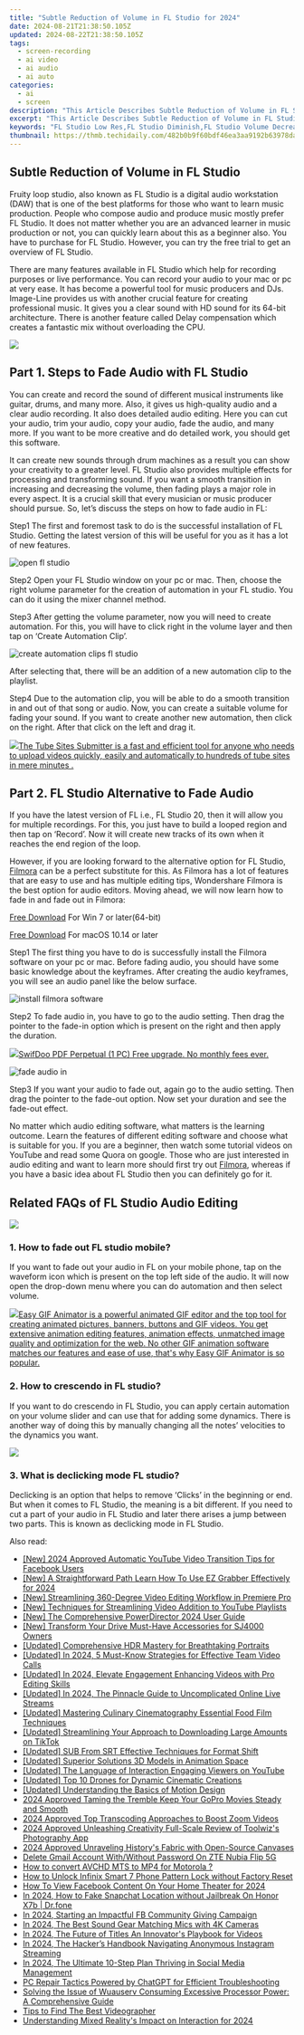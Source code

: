 ```yaml
---
title: "Subtle Reduction of Volume in FL Studio for 2024"
date: 2024-08-21T21:38:50.105Z
updated: 2024-08-22T21:38:50.105Z
tags: 
  - screen-recording
  - ai video
  - ai audio
  - ai auto
categories: 
  - ai
  - screen
description: "This Article Describes Subtle Reduction of Volume in FL Studio for 2024"
excerpt: "This Article Describes Subtle Reduction of Volume in FL Studio for 2024"
keywords: "FL Studio Low Res,FL Studio Diminish,FL Studio Volume Decrease,FL Studio Volume Shrink,Reduce Sound in FL,FL Volume Reduction,Smaller Audio FL"
thumbnail: https://thmb.techidaily.com/482b0b9f60bdf46ea3aa9192b63978daf29cfbcce588ef757833463a9f6ee469.png
---
```


## Subtle Reduction of Volume in FL Studio

Fruity loop studio, also known as FL Studio is a digital audio workstation (DAW) that is one of the best platforms for those who want to learn music production. People who compose audio and produce music mostly prefer FL Studio. It does not matter whether you are an advanced learner in music production or not, you can quickly learn about this as a beginner also. You have to purchase for FL Studio. However, you can try the free trial to get an overview of FL Studio.

There are many features available in FL Studio which help for recording purposes or live performance. You can record your audio to your mac or pc at very ease. It has become a powerful tool for music producers and DJs. Image-Line provides us with another crucial feature for creating professional music. It gives you a clear sound with HD sound for its 64-bit architecture. There is another feature called Delay compensation which creates a fantastic mix without overloading the CPU.

<!-- affiliate ads begin -->
<a href="https://secure.2checkout.com/order/checkout.php?PRODS=4940312&QTY=1&AFFILIATE=108875&CART=1"><img src="https://secure.avangate.com/images/merchant/333ac5d90817d69113471fbb6e531bee/sps-partnership-728x90eng.png" border="0"></a>
<!-- affiliate ads end -->
## Part 1\. Steps to Fade Audio with FL Studio

You can create and record the sound of different musical instruments like guitar, drums, and many more. Also, it gives us high-quality audio and a clear audio recording. It also does detailed audio editing. Here you can cut your audio, trim your audio, copy your audio, fade the audio, and many more. If you want to be more creative and do detailed work, you should get this software.

It can create new sounds through drum machines as a result you can show your creativity to a greater level. FL Studio also provides multiple effects for processing and transforming sound. If you want a smooth transition in increasing and decreasing the volume, then fading plays a major role in every aspect. It is a crucial skill that every musician or music producer should pursue. So, let’s discuss the steps on how to fade audio in FL:

Step1 The first and foremost task to do is the successful installation of FL Studio. Getting the latest version of this will be useful for you as it has a lot of new features.

![open fl studio](https://images.wondershare.com/filmora/article-images/2022/07/open-fl-studio.jpg)

Step2 Open your FL Studio window on your pc or mac. Then, choose the right volume parameter for the creation of automation in your FL studio. You can do it using the mixer channel method.

Step3 After getting the volume parameter, now you will need to create automation. For this, you will have to click right in the volume layer and then tap on ‘Create Automation Clip’.

![create automation clips fl studio](https://images.wondershare.com/filmora/article-images/2022/07/create-automation-clips-fl-studio.jpg)

After selecting that, there will be an addition of a new automation clip to the playlist.

Step4 Due to the automation clip, you will be able to do a smooth transition in and out of that song or audio. Now, you can create a suitable volume for fading your sound. If you want to create another new automation, then click on the right. After that click on the left and drag it.

<!-- affiliate ads begin -->
<a href="https://secure.2checkout.com/order/checkout.php?PRODS=4531356&QTY=1&AFFILIATE=108875&CART=1"><img src="https://secure.avangate.com/images/merchant/8fdd149fcaa7058caccc9c4ad5b0d89a/products/tss-box.JPG" border="0">The Tube Sites Submitter is a fast and efficient tool for anyone who needs to upload videos quickly, easily and automatically to hundreds of tube sites in mere minutes . </a>
<!-- affiliate ads end -->
## Part 2\. FL Studio Alternative to Fade Audio

If you have the latest version of FL i.e., FL Studio 20, then it will allow you for multiple recordings. For this, you just have to build a looped region and then tap on ‘Record’. Now it will create new tracks of its own when it reaches the end region of the loop.

However, if you are looking forward to the alternative option for FL Studio, [Filmora](https://tools.techidaily.com/wondershare/filmora/download/) can be a perfect substitute for this. As Filmora has a lot of features that are easy to use and has multiple editing tips, Wondershare Filmora is the best option for audio editors. Moving ahead, we will now learn how to fade in and fade out in Filmora:

[Free Download](https://tools.techidaily.com/wondershare/filmora/download/) For Win 7 or later(64-bit)

[Free Download](https://tools.techidaily.com/wondershare/filmora/download/) For macOS 10.14 or later

Step1 The first thing you have to do is successfully install the Filmora software on your pc or mac. Before fading audio, you should have some basic knowledge about the keyframes. After creating the audio keyframes, you will see an audio panel like the below surface.

![install filmora software](https://images.wondershare.com/filmora/guide/adjust-video-1.png)

Step2 To fade audio in, you have to go to the audio setting. Then drag the pointer to the fade-in option which is present on the right and then apply the duration.

<!-- affiliate ads begin -->
<a href="https://purchase.swifdoo.com/order/checkout.php?PRODS=40002162&QTY=1&AFFILIATE=108875&CART=1"><img src="https://secure.avangate.com/images/merchant/8b932759a5a04ddb34bf79e3f9072e4b/products/1_Product%20box%20white-1024x1024.png" border="0">SwifDoo PDF Perpetual (1 PC) Free upgrade. No monthly fees ever. 
</a>
<!-- affiliate ads end -->
![fade audio in](https://images.wondershare.com/filmora/guide/add-audio-fade-in-fade-out.jpg)

Step3 If you want your audio to fade out, again go to the audio setting. Then drag the pointer to the fade-out option. Now set your duration and see the fade-out effect.

No matter which audio editing software, what matters is the learning outcome. Learn the features of different editing software and choose what is suitable for you. If you are a beginner, then watch some tutorial videos on YouTube and read some Quora on google. Those who are just interested in audio editing and want to learn more should first try out [Filmora](https://tools.techidaily.com/wondershare/filmora/download/), whereas if you have a basic idea about FL Studio then you can definitely go for it.

## Related FAQs of FL Studio Audio Editing

<!-- affiliate ads begin -->
<a href="https://shop.copernic.com/order/checkout.php?PRODS=41033091&QTY=1&AFFILIATE=108875&CART=1"><img src="https://secure.2checkout.com/images/merchant/8d30aa96e72440759f74bd2306c1fa3d/Copernic-2023-Affiliate-728x90-Advanced.png" border="0"></a>
<!-- affiliate ads end -->
### 1\. How to fade out FL studio mobile?

If you want to fade out your audio in FL on your mobile phone, tap on the waveform icon which is present on the top left side of the audio. It will now open the drop-down menu where you can do automation and then select volume.

<!-- affiliate ads begin -->
<a href="https://secure.2checkout.com/order/checkout.php?PRODS=174416&QTY=1&AFFILIATE=108875&CART=1"><img src="https://www.easygifanimator.net/images/gif-animator.png" border="0">Easy GIF Animator is a powerful animated GIF editor and the top tool for creating animated pictures, banners, buttons and GIF videos. You get extensive animation editing features, animation effects, unmatched image quality and optimization for the web. No other GIF animation software matches our features and ease of use, that's why Easy GIF Animator is so popular.</a>
<!-- affiliate ads end -->
### 2\. How to crescendo in FL studio?

If you want to do crescendo in FL Studio, you can apply certain automation on your volume slider and can use that for adding some dynamics. There is another way of doing this by manually changing all the notes’ velocities to the dynamics you want.

<!-- affiliate ads begin -->
<a href="https://shop.systoolsgroup.com/affiliate.php?ACCOUNT=SYSTOOBY&AFFILIATE=108875&PATH=https%3A%2F%2Fwww.systoolsgroup.com%3FAFFILIATE%3D108875%26RESOURCE%3DSysTools%2BSQL%2BRecovery"><img src="https://www.systoolsgroup.com/box/sql-recovery.png" border="0"></a>
<!-- affiliate ads end -->
### 3\. What is declicking mode FL studio?

Declicking is an option that helps to remove ‘Clicks’ in the beginning or end. But when it comes to FL Studio, the meaning is a bit different. If you need to cut a part of your audio in FL Studio and later there arises a jump between two parts. This is known as declicking mode in FL Studio.


<ins class="adsbygoogle"
     style="display:block"
     data-ad-format="autorelaxed"
     data-ad-client="ca-pub-7571918770474297"
     data-ad-slot="1223367746"></ins>

<ins class="adsbygoogle"
     style="display:block"
     data-ad-format="autorelaxed"
     data-ad-client="ca-pub-7571918770474297"
     data-ad-slot="1223367746"></ins>



<ins class="adsbygoogle"
     style="display:block"
     data-ad-client="ca-pub-7571918770474297"
     data-ad-slot="8358498916"
     data-ad-format="auto"
     data-full-width-responsive="true"></ins>






<span class="atpl-alsoreadstyle">Also read:</span>
<div><ul>
<li><a href="https://facebook-video-content.techidaily.com/new-2024-approved-automatic-youtube-video-transition-tips-for-facebook-users/"><u>[New] 2024 Approved  Automatic YouTube Video Transition Tips for Facebook Users</u></a></li>
<li><a href="https://video-capture.techidaily.com/new-a-straightforward-path-learn-how-to-use-ez-grabber-effectively-for-2024/"><u>[New] A Straightforward Path  Learn How To Use EZ Grabber Effectively for 2024</u></a></li>
<li><a href="https://some-guidance.techidaily.com/new-streamlining-360-degree-video-editing-workflow-in-premiere-pro/"><u>[New] Streamlining 360-Degree Video Editing Workflow in Premiere Pro</u></a></li>
<li><a href="https://some-guidance.techidaily.com/new-techniques-for-streamlining-video-addition-to-youtube-playlists/"><u>[New] Techniques for Streamlining Video Addition to YouTube Playlists</u></a></li>
<li><a href="https://some-guidance.techidaily.com/new-the-comprehensive-powerdirector-2024-user-guide/"><u>[New] The Comprehensive PowerDirector 2024 User Guide</u></a></li>
<li><a href="https://some-guidance.techidaily.com/new-transform-your-drive-must-have-accessories-for-sj4000-owners/"><u>[New] Transform Your Drive  Must-Have Accessories for SJ4000 Owners</u></a></li>
<li><a href="https://extra-information.techidaily.com/updated-comprehensive-hdr-mastery-for-breathtaking-portraits/"><u>[Updated] Comprehensive HDR Mastery for Breathtaking Portraits</u></a></li>
<li><a href="https://on-screen-recording.techidaily.com/updated-in-2024-5-must-know-strategies-for-effective-team-video-calls/"><u>[Updated] In 2024, 5 Must-Know Strategies for Effective Team Video Calls</u></a></li>
<li><a href="https://facebook-video-footage.techidaily.com/updated-in-2024-elevate-engagement-enhancing-videos-with-pro-editing-skills/"><u>[Updated] In 2024, Elevate Engagement  Enhancing Videos with Pro Editing Skills</u></a></li>
<li><a href="https://fox-helps.techidaily.com/updated-in-2024-the-pinnacle-guide-to-uncomplicated-online-live-streams/"><u>[Updated] In 2024, The Pinnacle Guide to Uncomplicated Online Live Streams</u></a></li>
<li><a href="https://some-guidance.techidaily.com/updated-mastering-culinary-cinematography-essential-food-film-techniques/"><u>[Updated] Mastering Culinary Cinematography  Essential Food Film Techniques</u></a></li>
<li><a href="https://some-guidance.techidaily.com/updated-streamlining-your-approach-to-downloading-large-amounts-on-tiktok/"><u>[Updated] Streamlining Your Approach to Downloading Large Amounts on TikTok</u></a></li>
<li><a href="https://some-guidance.techidaily.com/updated-sub-from-srt-effective-techniques-for-format-shift/"><u>[Updated] SUB From SRT  Effective Techniques for Format Shift</u></a></li>
<li><a href="https://some-guidance.techidaily.com/updated-superior-solutions-3d-models-in-animation-space/"><u>[Updated] Superior Solutions  3D Models in Animation Space</u></a></li>
<li><a href="https://some-guidance.techidaily.com/updated-the-language-of-interaction-engaging-viewers-on-youtube/"><u>[Updated] The Language of Interaction  Engaging Viewers on YouTube</u></a></li>
<li><a href="https://some-guidance.techidaily.com/updated-top-10-drones-for-dynamic-cinematic-creations/"><u>[Updated] Top 10 Drones for Dynamic Cinematic Creations</u></a></li>
<li><a href="https://some-approaches.techidaily.com/updated-understanding-the-basics-of-motion-design/"><u>[Updated] Understanding the Basics of Motion Design</u></a></li>
<li><a href="https://some-guidance.techidaily.com/2024-approved-taming-the-tremble-keep-your-gopro-movies-steady-and-smooth/"><u>2024 Approved  Taming the Tremble  Keep Your GoPro Movies Steady and Smooth</u></a></li>
<li><a href="https://some-guidance.techidaily.com/2024-approved-top-transcoding-approaches-to-boost-zoom-videos/"><u>2024 Approved  Top Transcoding Approaches to Boost Zoom Videos</u></a></li>
<li><a href="https://some-guidance.techidaily.com/2024-approved-unleashing-creativity-full-scale-review-of-toolwizs-photography-app/"><u>2024 Approved  Unleashing Creativity  Full-Scale Review of Toolwiz's Photography App</u></a></li>
<li><a href="https://some-guidance.techidaily.com/2024-approved-unraveling-historys-fabric-with-open-source-canvases/"><u>2024 Approved  Unraveling History's Fabric with Open-Source Canvases</u></a></li>
<li><a href="https://unlock-android.techidaily.com/delete-gmail-account-withwithout-password-on-zte-nubia-flip-5g-by-drfone-android/"><u>Delete Gmail Account With/Without Password On ZTE Nubia Flip 5G</u></a></li>
<li><a href="https://phone-solutions.techidaily.com/how-to-convert-avchd-mts-to-mp4-for-motorola-by-aiseesoft-video-converter-play-mts-on-android/"><u>How to convert AVCHD MTS to MP4 for Motorola ?</u></a></li>
<li><a href="https://unlock-android.techidaily.com/how-to-unlock-infinix-smart-7-phone-pattern-lock-without-factory-reset-by-drfone-android/"><u>How to Unlock Infinix Smart 7 Phone Pattern Lock without Factory Reset</u></a></li>
<li><a href="https://facebook-videos.techidaily.com/how-to-view-facebook-content-on-your-home-theater-for-2024/"><u>How To View Facebook Content On Your Home Theater for 2024</u></a></li>
<li><a href="https://location-social.techidaily.com/in-2024-how-to-fake-snapchat-location-without-jailbreak-on-honor-x7b-drfone-by-drfone-virtual-android/"><u>In 2024, How to Fake Snapchat Location without Jailbreak On Honor X7b | Dr.fone</u></a></li>
<li><a href="https://some-guidance.techidaily.com/in-2024-starting-an-impactful-fb-community-giving-campaign/"><u>In 2024, Starting an Impactful FB Community Giving Campaign</u></a></li>
<li><a href="https://some-guidance.techidaily.com/in-2024-the-best-sound-gear-matching-mics-with-4k-cameras/"><u>In 2024, The Best Sound Gear  Matching Mics with 4K Cameras</u></a></li>
<li><a href="https://some-guidance.techidaily.com/in-2024-the-future-of-titles-an-innovators-playbook-for-videos/"><u>In 2024, The Future of Titles  An Innovator's Playbook for Videos</u></a></li>
<li><a href="https://some-guidance.techidaily.com/in-2024-the-hackers-handbook-navigating-anonymous-instagram-streaming/"><u>In 2024, The Hacker’s Handbook  Navigating Anonymous Instagram Streaming</u></a></li>
<li><a href="https://some-guidance.techidaily.com/in-2024-the-ultimate-10-step-plan-thriving-in-social-media-management/"><u>In 2024, The Ultimate 10-Step Plan  Thriving in Social Media Management</u></a></li>
<li><a href="https://tech-revival.techidaily.com/pc-repair-tactics-powered-by-chatgpt-for-efficient-troubleshooting/"><u>PC Repair Tactics Powered by ChatGPT for Efficient Troubleshooting</u></a></li>
<li><a href="https://techno-recovery.techidaily.com/solving-the-issue-of-wuauserv-consuming-excessive-processor-power-a-comprehensive-guide/"><u>Solving the Issue of Wuauserv Consuming Excessive Processor Power: A Comprehensive Guide</u></a></li>
<li><a href="https://extra-tips.techidaily.com/tips-to-find-the-best-videographer/"><u>Tips to Find The Best Videographer</u></a></li>
<li><a href="https://some-guidance.techidaily.com/understanding-mixed-realitys-impact-on-interaction-for-2024/"><u>Understanding Mixed Reality's Impact on Interaction for 2024</u></a></li>
</ul></div>
